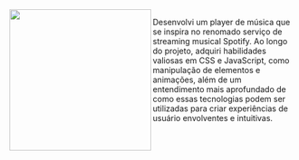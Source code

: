 <img align="left" width="250px" height="250px" src="https://images.vexels.com/media/users/3/238073/isolated/preview/e71d64f12ba494d11e51a43c73478628-toca-discos-toca-discos.png">
<p>Desenvolvi um player de música que se inspira no renomado serviço de streaming musical Spotify. Ao longo do projeto, adquiri habilidades valiosas em CSS e JavaScript, como manipulação de elementos e animações, além de um entendimento mais aprofundado de como essas tecnologias podem ser utilizadas para criar experiências de usuário envolventes e intuitivas.


  <br>



 </p>
